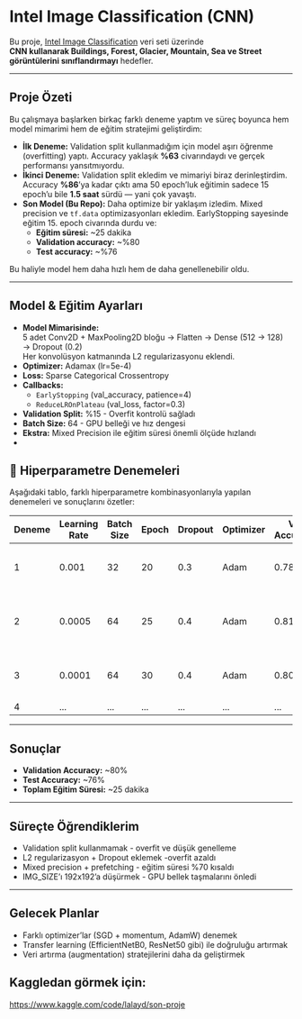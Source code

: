 
# Intel Image Classification (CNN)

Bu proje, [Intel Image Classification](https://www.kaggle.com/datasets/puneet6060/intel-image-classification) veri seti üzerinde  
**CNN kullanarak Buildings, Forest, Glacier, Mountain, Sea ve Street görüntülerini sınıflandırmayı** hedefler.  

---

## Proje Özeti
Bu çalışmaya başlarken birkaç farklı deneme yaptım ve süreç boyunca hem model mimarimi hem de eğitim stratejimi geliştirdim:  

- **İlk Deneme:** Validation split kullanmadığım için model aşırı öğrenme (overfitting) yaptı. Accuracy yaklaşık **%63** civarındaydı ve gerçek performansı yansıtmıyordu.  
- **İkinci Deneme:** Validation split ekledim ve mimariyi biraz derinleştirdim. Accuracy **%86**’ya kadar çıktı ama 50 epoch’luk eğitimin sadece 15 epoch’u bile **1.5 saat** sürdü — yani çok yavaştı.  
- **Son Model (Bu Repo):** Daha optimize bir yaklaşım izledim. Mixed precision ve `tf.data` optimizasyonları ekledim. EarlyStopping sayesinde eğitim 15. epoch civarında durdu ve:  
  - **Eğitim süresi:** ~25 dakika  
  - **Validation accuracy:** ~%80  
  - **Test accuracy:** ~%76  

Bu haliyle model hem daha hızlı hem de daha genellenebilir oldu.

---

## Model & Eğitim Ayarları
- **Model Mimarisinde:**  
  5 adet Conv2D + MaxPooling2D bloğu → Flatten → Dense (512 → 128) → Dropout (0.2)  
  Her konvolüsyon katmanında L2 regularizasyonu eklendi.  
- **Optimizer:** Adamax (lr=5e-4)  
- **Loss:** Sparse Categorical Crossentropy  
- **Callbacks:**  
  - `EarlyStopping` (val_accuracy, patience=4)  
  - `ReduceLROnPlateau` (val_loss, factor=0.3)  
- **Validation Split:** %15 - Overfit kontrolü sağladı  
- **Batch Size:** 64 - GPU belleği ve hız dengesi  
- **Ekstra:** Mixed Precision ile eğitim süresi önemli ölçüde hızlandı
- 
## 🔧 Hiperparametre Denemeleri

Aşağıdaki tablo, farklı hiperparametre kombinasyonlarıyla yapılan denemeleri ve sonuçlarını özetler:

| Deneme | Learning Rate | Batch Size | Epoch | Dropout | Optimizer | Val Accuracy | Notlar |
|-------|---------------|-----------|-------|---------|-----------|-------------|--------|
| 1 | 0.001 | 32 | 20 | 0.3 | Adam | 0.78 | Overfit gözlendi, val. loss arttı |
| 2 | 0.0005 | 64 | 25 | 0.4 | Adam | 0.81 | Daha dengeli sonuçlar, loss daha stabil |
| 3 | 0.0001 | 64 | 30 | 0.4 | Adam | 0.80 | Eğitim yavaşladı, iyileşme sınırlı |
| 4 | ... | ... | ... | ... | ... | ... | ... |

---

## Sonuçlar
- **Validation Accuracy:** ~80%  
- **Test Accuracy:** ~76%  
- **Toplam Eğitim Süresi:** ~25 dakika  

---

## Süreçte Öğrendiklerim
- Validation split kullanmamak - overfit ve düşük genelleme  
- L2 regularizasyon + Dropout eklemek -overfit azaldı
- Mixed precision + prefetching - eğitim süresi %70 kısaldı
- IMG_SIZE’ı 192x192’a düşürmek - GPU bellek taşmalarını önledi 

---

## Gelecek Planlar
- Farklı optimizer’lar (SGD + momentum, AdamW) denemek  
- Transfer learning (EfficientNetB0, ResNet50 gibi) ile doğruluğu artırmak  
- Veri artırma (augmentation) stratejilerini daha da geliştirmek  

## Kaggledan görmek için:
https://www.kaggle.com/code/lalayd/son-proje
